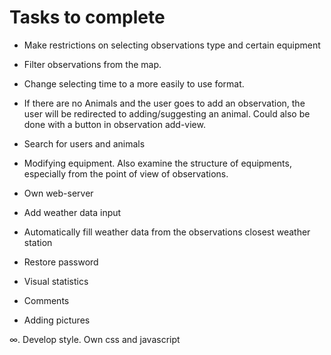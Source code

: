# Tasks to complete

* Make restrictions on selecting observations type and certain equipment
* Filter observations from the map.
* Change selecting time to a more easily to use format.
* If there are no Animals and the user goes to add an observation, the user will be redirected to adding/suggesting an animal. Could also be done with a button in observation add-view.
* Search for users and animals
* Modifying equipment. Also examine the structure of equipments, especially from the point of view of observations.

* Own web-server
* Add weather data input
* Automatically fill weather data from the observations closest weather station
* Restore password
* Visual statistics
* Comments
* Adding pictures

∞. Develop style. Own css and javascript
